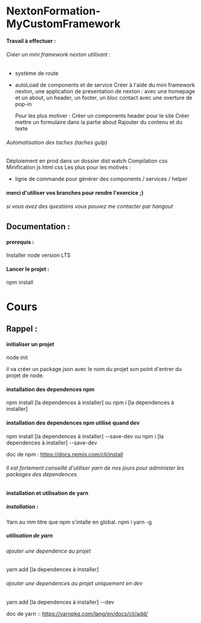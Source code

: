 # NextonFormation-MyCustomFramework

#### Travail à effectuer :
###### Créer un mini framework nexton utilisant :
  - système de route
  - autoLoad de components et de service
    Créer à l'aide du mini framework nexton, une application de présentation de nexton :
    avec une homepage et un about, un header, un footer, un bloc contact avec une overture de pop-in
    
    Pour les plus motiver :
    Créer un components header pour le site
    Créer mettre un formulaire dans la partie about
    Rajouter du contenu et du texte

###### Automatisation des taches (taches gulp)
  Déploiement en prod dans un dossier dist
  watch
  Compilation css
  Minification js html css
  Les plus pour les motivés :
  - ligne de commande pour générer des components / services / helper
  
#### merci d'utiliser vos branches pour rendre l'exercice ;)
  
###### si vous avez des questions vous pouvez me contacter par hangout


## Documentation :
#### prerequis :
Installer node version LTS

#### Lancer le projet :
npm install



# Cours
## Rappel :
#### initialiser un projet
node init

il va créer un package.json avec le nom du projet son point d'entrer du projet de node.

#### installation des dependences npm
npm install [la dependences à installer]
ou
npm i [la dependences à installer]

#### installation des dependences npm utilisé quand dev
npm install [la dependences à installer] --save-dev
ou
npm i [la dependences à installer] --save-dev

doc de npm : https://docs.npmjs.com/cli/install

###### Il est fortement conseillé d'utiliser yarn de nos jours pour administer les packages des dépendences.

#### installation et utilisation de yarn
##### installation :
Yarn au mm titre que npm s'intalle en global.
npm i yarn -g 


##### utilisation de yarn
###### ajouter une dependence au projet
yarn add [la dependences à installer]
###### ajouter une dependences au projet uniquement en dev
yarn add [la dependences à installer] --dev

doc de yarn :: https://yarnpkg.com/lang/en/docs/cli/add/

